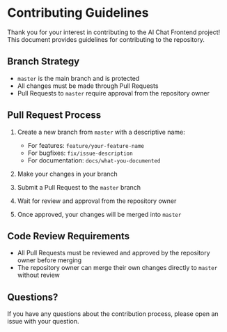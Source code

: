 # Contributing Guidelines

Thank you for your interest in contributing to the AI Chat Frontend project! This document provides guidelines for contributing to the repository.

## Branch Strategy

- `master` is the main branch and is protected
- All changes must be made through Pull Requests
- Pull Requests to `master` require approval from the repository owner

## Pull Request Process

1. Create a new branch from `master` with a descriptive name:

   - For features: `feature/your-feature-name`
   - For bugfixes: `fix/issue-description`
   - For documentation: `docs/what-you-documented`

2. Make your changes in your branch

3. Submit a Pull Request to the `master` branch

4. Wait for review and approval from the repository owner

5. Once approved, your changes will be merged into `master`

## Code Review Requirements

- All Pull Requests must be reviewed and approved by the repository owner before merging
- The repository owner can merge their own changes directly to `master` without review

## Questions?

If you have any questions about the contribution process, please open an issue with your question.
